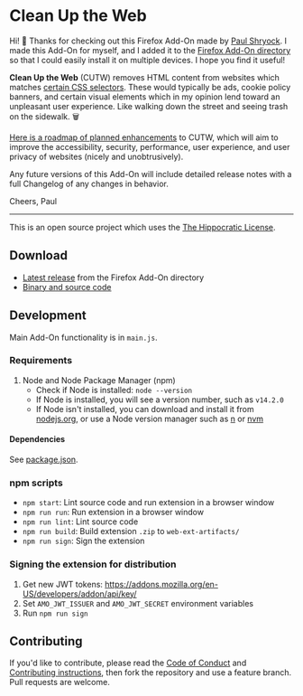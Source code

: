 # Clean Up the Web

Hi! 👋 Thanks for checking out this Firefox Add-On made by [Paul Shryock](https://github.com/paulshryock). I made this Add-On for myself, and I added it to the [Firefox Add-On directory](https://addons.mozilla.org/en-US/android/addon/clean-up-the-web/) so that I could easily install it on multiple devices. I hope you find it useful!

**Clean Up the Web** (CUTW) removes HTML content from websites which matches [certain CSS selectors](https://github.com/paulshryock/Clean-Up-the-Web/issues/8). These would typically be ads, cookie policy banners, and certain visual elements which in my opinion lend toward an unpleasant user experience. Like walking down the street and seeing trash on the sidewalk. 🗑️

[Here is a roadmap of planned enhancements](https://github.com/paulshryock/Clean-Up-the-Web/issues?q=is%3Aopen+is%3Aissue+label%3Aenhancement) to CUTW, which will aim to improve the accessibility, security, performance, user experience, and user privacy of websites (nicely and unobtrusively).

Any future versions of this Add-On will include detailed release notes with a full Changelog of any changes in behavior.

Cheers,
Paul

---

This is an open source project which uses the [The Hippocratic License][license].

## Download

- [Latest release](https://addons.mozilla.org/en-US/android/addon/clean-up-the-web/) from the Firefox Add-On directory
- [Binary and source code](https://github.com/paulshryock/Clean-Up-the-Web/releases/latest)

## Development

Main Add-On functionality is in `main.js`.

### Requirements

1. Node and Node Package Manager (npm)
    - Check if Node is installed: `node --version`
    - If Node is installed, you will see a version number, such as `v14.2.0`
    - If Node isn't installed, you can download and install it from [nodejs.org](https://nodejs.org/en/download/), or use a Node version manager such as [n](https://github.com/tj/n) or [nvm](https://github.com/nvm-sh/nvm)
		
#### Dependencies

See [package.json](https://github.com/paulshryock/Clean-Up-the-Web/blob/main/package.json).

### npm scripts

- `npm start`: Lint source code and run extension in a browser window
- `npm run run`: Run extension in a browser window
- `npm run lint`: Lint source code
- `npm run build`: Build extension `.zip` to `web-ext-artifacts/`
- `npm run sign`: Sign the extension

### Signing the extension for distribution

1. Get new JWT tokens: https://addons.mozilla.org/en-US/developers/addon/api/key/
2. Set `AMO_JWT_ISSUER` and `AMO_JWT_SECRET` environment variables
3. Run `npm run sign`

## Contributing

If you'd like to contribute, please read the [Code of Conduct][code-of-conduct] and [Contributing instructions][contributing], then fork the repository and use a feature branch. Pull requests are welcome.

[license]: https://firstdonoharm.dev/
[code-of-conduct]: CODE_OF_CONDUCT.md
[contributing]: CONTRIBUTING.md
